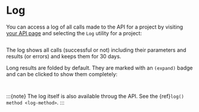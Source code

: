 # Log

You can access a log of all calls made to the API for a project by
visiting [your API page](https://my.flyingcircus.io/api/tokens) and selecting
the `Log` utility for a project:

```{image} ../../images/apilog_choose.png
```

The log shows all calls (successful or not) including their parameters
and results (or errors) and keeps them for 30 days.

Long results are folded by default. They are marked with an `(expand)` badge
and can be clicked to show them completely:

```{image} ../../images/apilog_folded.png
```

```{image} ../../images/apilog_expanded.png
```

:::{note}
The log itself is also available throug the API.
See the {ref}`log() method <log-method>`.
:::

